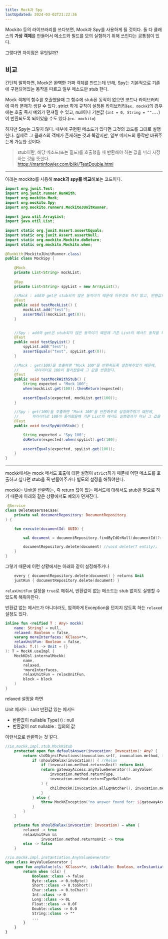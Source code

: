 ```yaml
---
title: Mock과 Spy
lastUpdated: 2024-03-02T21:22:36
---
```


Mockito 등의 라이브러리를 쓰다보면, Mock과 Spy를 사용하게 될 것이다. 둘 다 클래스의 **가상 객체**를 만들어서 메소드와 필드를 모의 실험하기 위해 쓰인다는 공통점이 있다.

그렇다면 차이점은 무엇일까?

## 비교

간단히 말하자면, Mock은 완벽한 가짜 객체를 만드는데 반해, Spy는 기본적으로 기존에 구현되어있는 동작을 따르고 일부 메소드만 stub 한다.

Mock 객체의 함수를 호출했을때 그 함수에 stub된 동작이 없으면 코드나 라이브러리에 따라 문제가 생길 수 있다. strict 하게 규칙이 설정된 라이브러리(`ex. mockk`)의 경우에는 호출 즉시 예외가 던져질 수 있고, null이나 기본값 (`int = 0, String = ""...`)이 반환되도록 되어있을 수도 있다.(`ex. mockito`)

하지만 Spy는 그렇지 않다. 내부에 구현된 메소드가 있다면 그것의 코드를 그대로 실행한다. 실제로 그 클래스의 객체가 존재하는 것과 똑같지만, 일부 메서드의 동작만 바꿔주는게 가능한 것이다.

> stub이란, 해당 메소드(또는 필드)를 호출했을 때 반환해야 하는 값을 미리 지정하는 것을 뜻한다.<br>https://martinfowler.com/bliki/TestDouble.html

---

아래는 mockito를 사용해 **mock과 spy를 비교**해보는 코드이다.

```java
import org.junit.Test;
import org.junit.runner.RunWith;
import org.mockito.Mock;
import org.mockito.Spy;
import org.mockito.runners.MockitoJUnitRunner;
 
import java.util.ArrayList;
import java.util.List;
 
import static org.junit.Assert.assertEquals;
import static org.junit.Assert.assertNull;
import static org.mockito.Mockito.doReturn;
import static org.mockito.Mockito.when;
 
@RunWith(MockitoJUnitRunner.class)
public class MockSpy {
 
    @Mock
    private List<String> mockList;
 
    @Spy
    private List<String> spyList = new ArrayList();
 
    //Mock : add와 get은 stub되지 않은 동작이기 때문에 아무것도 하지 않고, 반환값으론 null을 return한다.
    @Test
    public void testMockList() {
        mockList.add("test");
        assertNull(mockList.get(0));
    }
 

    //Spy : add와 get은 stub되지 않은 동작이기 때문에 기존 List의 메서드 동작을 똑같이 수행한다.
    @Test
    public void testSpyList() {
        spyList.add("test");
        assertEquals("test", spyList.get(0));
    }
 
    //Mock : get(100)을 호출하면 "Mock 100"을 반환하도록 설정해주었기 때문에,
    //       파라미터로 100이 들어왔을때 그 값을 반환한다.
    @Test
    public void testMockWithStub() {
        String expected = "Mock 100";
        when(mockList.get(100)).thenReturn(expected);
 
        assertEquals(expected, mockList.get(100));
    }
 
    //Spy : get(100)을 호출하면 "Mock 100"을 반환하도록 설정해주었기 때문에,
    //      파라미터로 100이 들어왔을때 기존 List의 메서드 실행결과가 아닌 그 값을 반환한다.
    @Test
    public void testSpyWithStub() {

        String expected = "Spy 100";
        doReturn(expected).when(spyList).get(100);
 
        assertEquals(expected, spyList.get(100));
    }
}
```

---

mockk에서는 mock 메서드 호출에 대한 설정이 `strict`하기 때문에 어떤 메소드를 호출하고 싶다면 stub을 꼭 만들어주거나 별도의 설정을 해줘야한다.

mockk는 Unit을 반환하는, 즉 return 값이 없는 메서드에 대해서도 stub을 필요로 하기 때문에 아래와 같은 상황에서도 예외가 던져진다.

```kotlin
 @Service
class DeleteUserUseCase(
    private val documentRepository: DocumentRepository
) {

    fun execute(documentId: UUID) {

        val document = documentRepository.findByIdOrNull(documentId)?: throw DocumentNotFoundException

        documentRepository.delete(document) //void delete(T entity);
    }
}
```

그렇기 때문에 이런 상황에서는 아래와 같이 설정해주거나

```kotlin
    every { documentRepository.delete(document) } returns Unit
    justRun { documentRepository.delete(document) }
```

`relaxUnitFun` 설정을 `true`로 해줘서, 반환값이 없는 메소드는 stub 없이도 실행할 수 있도록 해줘야한다.

반환값 없는 메서드가 아니더라도, 엄격하게 Exception을 던지지 않도록 하는 `relaxed` 설정도 있다.

```kotlin
inline fun <reified T : Any> mockk(
    name: String? = null,
    relaxed: Boolean = false,
    vararg moreInterfaces: KClass<*>,
    relaxUnitFun: Boolean = false,
    block: T.() -> Unit = {}
): T = MockK.useImpl {
    MockKDsl.internalMockk(
        name,
        relaxed,
        *moreInterfaces,
        relaxUnitFun = relaxUnitFun,
        block = block
    )
}
```

relaxed 설정을 하면

Unit 메서드 : Unit
반환값 있는 메서드
- 반환값이 nullable Type(`?`) : null
- 반환겂이 not nullable : 임의의 값

이런식으로 반환하는 것 같다.

```kotlin
//io.mockk.impl.stub.MockKStub
    protected open fun defaultAnswer(invocation: Invocation): Any? {
        return stdObjectFunctions(invocation.self, invocation.method, invocation.args) {
            if (shouldRelax(invocation)) { //Relax 
                if (invocation.method.returnsUnit) return Unit
                return gatewayAccess.anyValueGenerator().anyValue(
                    invocation.method.returnType,
                    invocation.method.returnTypeNullable
                ) {
                    childMockK(invocation.allEqMatcher(), invocation.method.returnType)
                }
            } else {
                throw MockKException("no answer found for: ${gatewayAccess.safeToString.exec { invocation.toString() }}")
            }
        }
    }

    private fun shouldRelax(invocation: Invocation) = when {
        relaxed -> true
        relaxUnitFun &&
                invocation.method.returnsUnit -> true
        else -> false
    }
```

```kotlin
//io.mockk.impl.instantiation.AnyValueGenerator
open class AnyValueGenerator {
    open fun anyValue(cls: KClass<*>, isNullable: Boolean, orInstantiateVia: () -> Any?): Any? {
        return when (cls) {
            Boolean::class -> false
            Byte::class -> 0.toByte()
            Short::class -> 0.toShort()
            Char::class -> 0.toChar()
            Int::class -> 0
            Long::class -> 0L
            Float::class -> 0.0F
            Double::class -> 0.0
            String::class -> ""
            ...
        }
    }
}
```